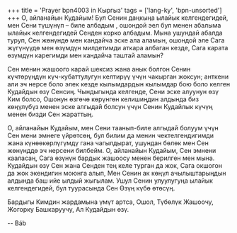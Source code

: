 +++
title = 'Prayer bpn4003 in Кыргыз'
tags = ['lang-ky', 'bpn-unsorted']
+++
О, айланайын Кудайым! Бул Сенин даңкыңа ылайык келгендегидей, мен Сени түшүнүп – биле албадым , ошондой эел бул менен абалыма ылайык келгендегидей Сенден корко албадым. Мына ушундай абалда туруп, Сен жөнүндө мен кандайча эске ала аламын, ошондой эле Сага жүгүнүүдө мен өзүмдүн милдетимди аткара албаган кезде, Сага карата өзүмдүн карегимди мен кандайча таштай аламын?

Сен менин жашоого карай шексиз жана анык болгон Сенин күчтөрүңдүн күч-кубаттулугун келтирүү үчүн чакырган жоксун; анткени али эч нерсе боло элек кезде кылымдардын кылымдар бою боло келген Кудайдын өзү Сенсиң. Чындыгында келгенде, Сени эске алуунун өзү Ким болсо, Ошонун өзгөчө көрүнгөн келишиңдин алдында биз көңүлүбүз менен эске алгыдай болсун үчүн Сенин Кудайлык күчүң менен бизди Сен жараттың.

О, айланайын Кудайым, мен Сени таанып-биле алгыдай болуум үчүн Сен мени эмнеге үйрөтсөң, бул билим да менин чектелгендигимди жана күнөөкөрлүгүмдү гана чагылдырат, ушундан бөлөк мен Сен жөнүнддө эч нерсени билбейм. О, айланайын Кудайым, Сен эмнени кааласаң, Сага өзүнүн бардык жашоосу менен берилген мен мына. Кудайдын өзү Сен жана Сенден тең келе турган да жок, Сага окшогон да жок экендигин моюнга алып, Мен Сенин ак көңүл ачылыштарыңдын алдында баш ийе ылдый жыгылам. Ушул Сенин улуулугуңа ылайык келгендегидей, бул туурасында Сен Өзүң күбө өтөсүң.

Бардыгы Кимдин жардамына үмүт артса, Ошол, Түбөлүк Жашоочу, Жогорку Башкаруучу, Ал Кудайдын өзү.

-- Báb
